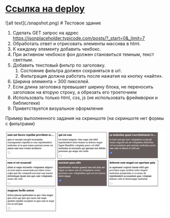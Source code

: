 
<h1>
  <a align="center" href="https://deploy-gate.vercel.app/">Сcылка на deploy</a>
</h1>
![alt text](./snapshot.png)
# Тестовое здание

1. Сделать GET запрос на адрес https://jsonplaceholder.typicode.com/posts/?_start=0&_limit=7
2. Обработать ответ и отрисовать элементы массива в html. 
3. К каждому элементу добавить чекбокс. 
4. При активном чекбоксе фон должен становиться темным, текст светлым. 
5. Добавить текстовый фильтр по заголовку.
   1. Состояние фильтра должен сохраняться в url.
   2. Фильтрация должна работать после нажатия на кнопку «найти».
6. Ширина элемента = 300 пикселей. 
7. Если длина заголовка превышает ширину блока, не переносить заголовок на вторую строку, а обрезать его троеточием 
8. Использовать только html, css, js (не использовать фреймворки и библиотеки)
9. Приветствуется визуальное оформление 

Пример выполненного задания на скриншоте (на скриншоте нет формы с фильтрами)

![alt text](./test-tesult.png)
